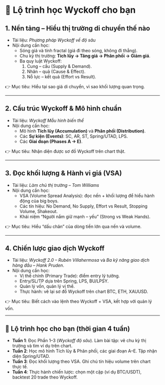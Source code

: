 # 📘 Lộ trình học Wyckoff cho bạn

## **1. Nền tảng – Hiểu thị trường di chuyển thế nào**

- Tài liệu: _Phương pháp Wyckoff về độ sâu_
- Nội dung cần học:
  - Sóng giá và tính fractal (giá đi theo sóng, không đi thẳng).
  - Chu kỳ thị trường: **Tích lũy → Tăng giá → Phân phối → Giảm giá**.
  - Ba quy luật Wyckoff:
    1. Cung – cầu (Supply & Demand).
    2. Nhân – quả (Cause & Effect).
    3. Nỗ lực – kết quả (Effort vs Result).

👉 Mục tiêu: Hiểu tại sao giá di chuyển, vì sao khối lượng quan trọng.

---

## **2. Cấu trúc Wyckoff & Mô hình chuẩn**

- Tài liệu: _Wyckoff Mẫu hình biến thể_
- Nội dung cần học:
  - Mô hình **Tích lũy (Accumulation)** và **Phân phối (Distribution)**.
  - Các **Sự kiện (Events)**: SC, AR, ST, Spring/UTAD, LPS.
  - Các **Giai đoạn (Phases A → E)**.

👉 Mục tiêu: Nhận diện được sơ đồ Wyckoff trên chart thật.

---

## **3. Đọc khối lượng & Hành vi giá (VSA)**

- Tài liệu: _Làm chủ thị trường – Tom Williams_
- Nội dung cần học:
  - VSA (Volume Spread Analysis): đọc nến + khối lượng để hiểu hành động của big boys.
  - Các tín hiệu: No Demand, No Supply, Effort vs Result, Stopping Volume, Shakeout.
  - Khái niệm “Người nắm giữ mạnh – yếu” (Strong vs Weak Hands).

👉 Mục tiêu: Hiểu “dấu chân” của dòng tiền lớn qua nến và volume.

---

## **4. Chiến lược giao dịch Wyckoff**

- Tài liệu: _Wyckoff 2.0 – Rubén Villahermosa_ và _Ba kỹ năng giao dịch hàng đầu – Hank Pruden_.
- Nội dung cần học:
  - Vị thế chính (Primary Trade): điểm entry lý tưởng.
  - Entry/SL/TP dựa trên Spring, LPS, BU/LPSY.
  - Quản lý vốn, quản lý vị thế.
  - Thực hành: vẽ lại sơ đồ Wyckoff trên chart BTC, ETH, XAUUSD.

👉 Mục tiêu: Biết cách vào lệnh theo Wyckoff + VSA, kết hợp với quản lý vốn.

---

## 🚀 Lộ trình học cho bạn (thời gian 4 tuần)

- **Tuần 1**: Đọc Phần 1–3 (_Wyckoff độ sâu_). Làm bài tập: vẽ chu kỳ thị trường và tìm ví dụ trên chart.
- **Tuần 2**: Học mô hình Tích lũy & Phân phối, các giai đoạn A–E. Tập nhận diện Spring/UTAD.
- **Tuần 3**: Đọc khối lượng theo VSA. Ghi chú tín hiệu volume trên chart thực tế.
- **Tuần 4**: Thực hành chiến lược: chọn một cặp (ví dụ BTC/USDT), backtest 20 trade theo Wyckoff.
